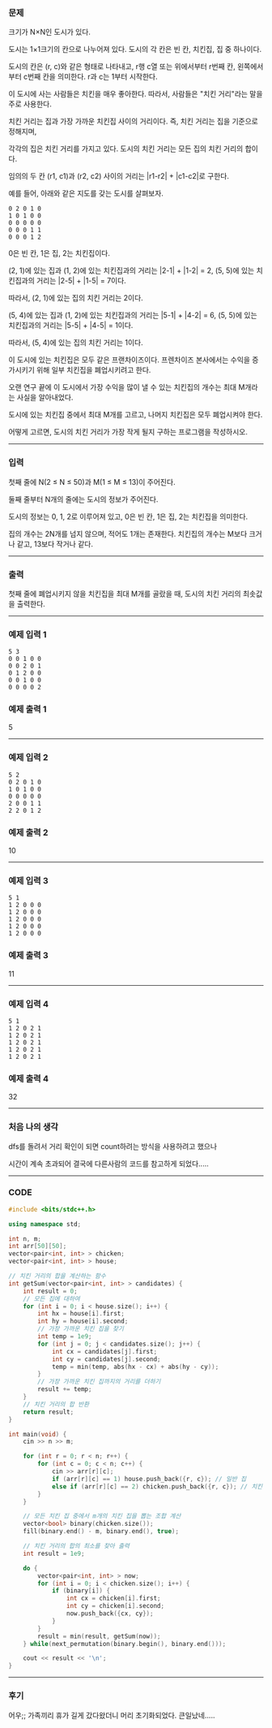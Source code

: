 ### 문제

크기가 N×N인 도시가 있다.

도시는 1×1크기의 칸으로 나누어져 있다. 도시의 각 칸은 빈 칸, 치킨집, 집 중 하나이다.

도시의 칸은 (r, c)와 같은 형태로 나타내고, r행 c열 또는 위에서부터 r번째 칸, 왼쪽에서부터 c번째 칸을 의미한다. r과 c는 1부터 시작한다.

이 도시에 사는 사람들은 치킨을 매우 좋아한다. 따라서, 사람들은 "치킨 거리"라는 말을 주로 사용한다.

치킨 거리는 집과 가장 가까운 치킨집 사이의 거리이다. 즉, 치킨 거리는 집을 기준으로 정해지며,

각각의 집은 치킨 거리를 가지고 있다. 도시의 치킨 거리는 모든 집의 치킨 거리의 합이다.

임의의 두 칸 (r1, c1)과 (r2, c2) 사이의 거리는 |r1-r2| + |c1-c2|로 구한다.

예를 들어, 아래와 같은 지도를 갖는 도시를 살펴보자.

```
0 2 0 1 0
1 0 1 0 0
0 0 0 0 0
0 0 0 1 1
0 0 0 1 2
```

0은 빈 칸, 1은 집, 2는 치킨집이다.

(2, 1)에 있는 집과 (1, 2)에 있는 치킨집과의 거리는 |2-1| + |1-2| = 2, (5, 5)에 있는 치킨집과의 거리는 |2-5| + |1-5| = 7이다.

따라서, (2, 1)에 있는 집의 치킨 거리는 2이다.

(5, 4)에 있는 집과 (1, 2)에 있는 치킨집과의 거리는 |5-1| + |4-2| = 6, (5, 5)에 있는 치킨집과의 거리는 |5-5| + |4-5| = 1이다. 

따라서, (5, 4)에 있는 집의 치킨 거리는 1이다.

이 도시에 있는 치킨집은 모두 같은 프랜차이즈이다. 프렌차이즈 본사에서는 수익을 증가시키기 위해 일부 치킨집을 폐업시키려고 한다.

오랜 연구 끝에 이 도시에서 가장 수익을 많이 낼 수 있는  치킨집의 개수는 최대 M개라는 사실을 알아내었다.

도시에 있는 치킨집 중에서 최대 M개를 고르고, 나머지 치킨집은 모두 폐업시켜야 한다.

어떻게 고르면, 도시의 치킨 거리가 가장 작게 될지 구하는 프로그램을 작성하시오.

-------------------------------------------------------

### 입력

첫째 줄에 N(2 ≤ N ≤ 50)과 M(1 ≤ M ≤ 13)이 주어진다.

둘째 줄부터 N개의 줄에는 도시의 정보가 주어진다.

도시의 정보는 0, 1, 2로 이루어져 있고, 0은 빈 칸, 1은 집, 2는 치킨집을 의미한다.

집의 개수는 2N개를 넘지 않으며, 적어도 1개는 존재한다. 치킨집의 개수는 M보다 크거나 같고, 13보다 작거나 같다.

---------------------------------------------------------

### 출력

첫째 줄에 폐업시키지 않을 치킨집을 최대 M개를 골랐을 때, 도시의 치킨 거리의 최솟값을 출력한다.

------------------------------------------------------

### 예제 입력 1 

```
5 3
0 0 1 0 0
0 0 2 0 1
0 1 2 0 0
0 0 1 0 0
0 0 0 0 2
```

### 예제 출력 1 

5

--------------------------------------------------------

### 예제 입력 2 

```
5 2
0 2 0 1 0
1 0 1 0 0
0 0 0 0 0
2 0 0 1 1
2 2 0 1 2
```

### 예제 출력 2 

10

--------------------------------------------------------

### 예제 입력 3 

```
5 1
1 2 0 0 0
1 2 0 0 0
1 2 0 0 0
1 2 0 0 0
1 2 0 0 0
```
### 예제 출력 3 

11

--------------------------------------------------------

### 예제 입력 4 
```
5 1
1 2 0 2 1
1 2 0 2 1
1 2 0 2 1
1 2 0 2 1
1 2 0 2 1
```

### 예제 출력 4 

32

------------------------------------------------------

### 처음 나의 생각

dfs를 돌려서 거리 확인이 되면 count하려는 방식을 사용하려고 했으나

시간이 계속 초과되어 결국에 다른사람의 코드를 참고하게 되었다.....

------------------------------------------------------

### CODE

```C++
#include <bits/stdc++.h>

using namespace std;

int n, m;
int arr[50][50];
vector<pair<int, int> > chicken;
vector<pair<int, int> > house;

// 치킨 거리의 합을 계산하는 함수
int getSum(vector<pair<int, int> > candidates) {
    int result = 0;
    // 모든 집에 대하여
    for (int i = 0; i < house.size(); i++) {
        int hx = house[i].first;
        int hy = house[i].second;
        // 가장 가까운 치킨 집을 찾기
        int temp = 1e9;
        for (int j = 0; j < candidates.size(); j++) {
            int cx = candidates[j].first;
            int cy = candidates[j].second;
            temp = min(temp, abs(hx - cx) + abs(hy - cy));
        }
        // 가장 가까운 치킨 집까지의 거리를 더하기
        result += temp;
    }
    // 치킨 거리의 합 반환
    return result;
} 

int main(void) {
    cin >> n >> m;

    for (int r = 0; r < n; r++) {
        for (int c = 0; c < n; c++) {
            cin >> arr[r][c];
            if (arr[r][c] == 1) house.push_back({r, c}); // 일반 집
            else if (arr[r][c] == 2) chicken.push_back({r, c}); // 치킨집
        }
    }

    // 모든 치킨 집 중에서 m개의 치킨 집을 뽑는 조합 계산
    vector<bool> binary(chicken.size());
    fill(binary.end() - m, binary.end(), true);

    // 치킨 거리의 합의 최소를 찾아 출력
    int result = 1e9;

    do {
        vector<pair<int, int> > now;
        for (int i = 0; i < chicken.size(); i++) {
            if (binary[i]) {
                int cx = chicken[i].first;
                int cy = chicken[i].second;
                now.push_back({cx, cy});
            }
        }
        result = min(result, getSum(now));
    } while(next_permutation(binary.begin(), binary.end()));

    cout << result << '\n';
}
```

--------------------------------------------------------------

### 후기

어우;; 가족끼리 휴가 길게 갔다왔더니 머리 초기화되었다. 큰일났네.....

